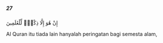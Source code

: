 ##### 27

<span class="ayah">إِنْ هُوَ إِلَّا ذِكْرٌۭ لِّلْعَٰلَمِينَ</span>

<span class="ayah_translation">Al Quran itu tiada lain hanyalah peringatan bagi semesta alam,</span>
